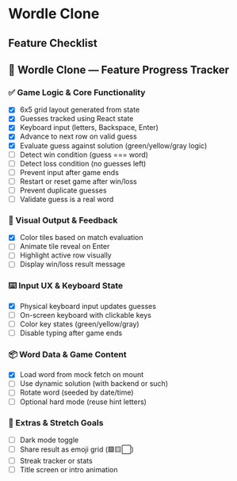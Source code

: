 # Wordle Clone

## Feature Checklist

## 🧩 Wordle Clone — Feature Progress Tracker

### ✅ Game Logic & Core Functionality

- [x] 6x5 grid layout generated from state
- [x] Guesses tracked using React state
- [x] Keyboard input (letters, Backspace, Enter)
- [x] Advance to next row on valid guess
- [x] Evaluate guess against solution (green/yellow/gray logic)
- [ ] Detect win condition (guess === word)
- [ ] Detect loss condition (no guesses left)
- [ ] Prevent input after game ends
- [ ] Restart or reset game after win/loss
- [ ] Prevent duplicate guesses
- [ ] Validate guess is a real word

### 🎨 Visual Output & Feedback

- [x] Color tiles based on match evaluation
- [ ] Animate tile reveal on Enter
- [ ] Highlight active row visually
- [ ] Display win/loss result message

### ⌨️ Input UX & Keyboard State

- [x] Physical keyboard input updates guesses
- [ ] On-screen keyboard with clickable keys
- [ ] Color key states (green/yellow/gray)
- [ ] Disable typing after game ends

### 📦 Word Data & Game Content

- [x] Load word from mock fetch on mount
- [ ] Use dynamic solution (with backend or such)
- [ ] Rotate word (seeded by date/time)
- [ ] Optional hard mode (reuse hint letters)

### 🌱 Extras & Stretch Goals

- [ ] Dark mode toggle
- [ ] Share result as emoji grid (🟩🟨⬜)
- [ ] Streak tracker or stats
- [ ] Title screen or intro animation
